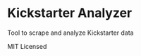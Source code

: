 Kickstarter Analyzer
===================

Tool to scrape and analyze Kickstarter data

MIT Licensed
